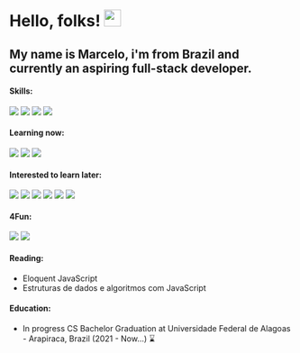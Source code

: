 # Hello, folks! <img src="https://raw.githubusercontent.com/MartinHeinz/MartinHeinz/master/wave.gif" width="30px">

## My name is Marcelo, i'm from Brazil and currently an aspiring full-stack developer.

#### Skills:
![](https://img.shields.io/badge/HTML5-E96228?style=flat&logo=HTML5&logoColor=white)
![](https://img.shields.io/badge/JavaScript-968220?style=flat&logo=JavaScript&logoColor=white)
![](https://img.shields.io/badge/CSS3-2862E9?style=flat&logo=CSS3&logoColor=white)
![](https://img.shields.io/badge/Python-FFFF77?style=flat&logo=python)

#### Learning now:
![](https://img.shields.io/badge/NodeJs-005022?style=flat&logo=Node.js)
![](https://img.shields.io/badge/Express-272727?style=flat&logo=express)
![](https://img.shields.io/badge/React-1CB6D4?style=flat&logo=React&logoColor=white)


#### Interested to learn later:
![](https://img.shields.io/badge/TypeScript-CDF?style=flat&logo=TypeScript)
![](https://img.shields.io/badge/TailwindCss-FFFFFF?style=flat&logo=TailwindCss)
![](https://img.shields.io/badge/Sass-FFDDEE?style=flat&logo=Sass)
![](https://img.shields.io/badge/Ruby-AA2B28?style=flat&logo=Ruby)
![](https://img.shields.io/badge/RubyOnRails-C53330?style=flat&logo=RubyOnRails)
![](https://img.shields.io/badge/Docker-111188?style=flat&logo=Docker)

#### 4Fun:
![](https://img.shields.io/badge/Clojure-55AA55?style=flat&logo=Clojure)
![](https://img.shields.io/badge/Haskell-5E5086?style=flat&logo=Haskell)


#### Reading:
 - Eloquent JavaScript
 - Estruturas de dados e algoritmos com JavaScript

#### Education:
- In progress CS Bachelor Graduation at Universidade Federal de Alagoas - Arapiraca, Brazil (2021 - Now...) ⌛
